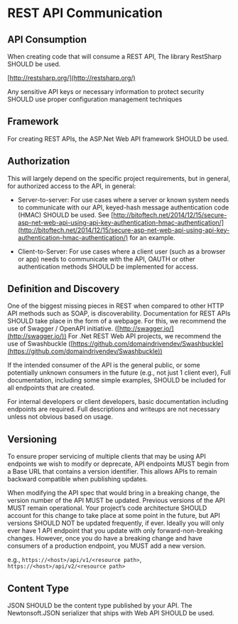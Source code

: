 REST API Communication
===========================================

## API Consumption

When creating code that will consume a REST API, The library RestSharp SHOULD be used.

[http://restsharp.org/](http://restsharp.org/)

Any sensitive API keys or necessary information to protect security SHOULD use proper configuration management techniques

## Framework

For creating REST APIs, the ASP.Net Web API framework SHOULD be used.

## Authorization

This will largely depend on the specific project requirements, but in general, for authorized access to the API, in general:

* Server-to-server: For use cases where a server or known system needs to communicate with our API, keyed-hash message authentication code (HMAC) SHOULD be used.  See [http://bitoftech.net/2014/12/15/secure-asp-net-web-api-using-api-key-authentication-hmac-authentication/](http://bitoftech.net/2014/12/15/secure-asp-net-web-api-using-api-key-authentication-hmac-authentication/) for an example.

* Client-to-Server: For use cases where a client user (such as a browser or app) needs to communicate with the API, OAUTH or other authentication methods SHOULD be implemented for access.

## Definition and Discovery

One of the biggest missing pieces in REST when compared to other HTTP API methods such as SOAP, is discoverability. Documentation for REST APIs SHOULD take place in the form of a webpage. For this, we recommend the use of Swagger / OpenAPI initiative. ([http://swagger.io/](http://swagger.io/)) For .Net REST Web API projects, we recommend the use of Swashbuckle ([https://github.com/domaindrivendev/Swashbuckle](https://github.com/domaindrivendev/Swashbuckle))

If the intended consumer of the API is the general public, or some potentially unknown consumers in the future (e.g., not just 1 client ever), Full documentation, including some simple examples, SHOULD be included for all endpoints that are created.

For internal developers or client developers, basic documentation including endpoints are required. Full descriptions and writeups are not necessary unless not obvious based on usage.

## Versioning

To ensure proper servicing of multiple clients that may be using API endpoints we wish to modify or deprecate, API endpoints MUST begin from a Base URL that contains a version identifier. This allows APIs to remain backward compatible when publishing updates.

When modifying the API spec that would bring in a breaking change, the version number of the API MUST be updated. Previous versions of the API MUST remain operational. Your project’s code architecture SHOULD account for this change to take place at some point in the future, but API versions SHOULD NOT be updated frequently, if ever. Ideally you will only ever have 1 API endpoint that you update with only forward-non-breaking changes. However, once you do have a breaking change and have consumers of a production endpoint, you MUST add a new version.

e.g., `https://<host>/api/v1/<resource path>`, `https://<host>/api/v2/<resource path>`

## Content Type

JSON SHOULD be the content type published by your API. The Newtonsoft.JSON serializer that ships with Web API SHOULD be used.

